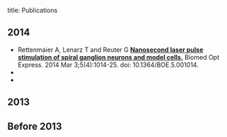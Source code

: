 title: Publications

## 2014

* Rettenmaier A, Lenarz T and Reuter G [**Nanosecond laser pulse stimulation of spiral ganglion neurons and model cells.**](http://www.ncbi.nlm.nih.gov/pubmed/24761285) Biomed Opt Express. 2014 Mar 3;5(4):1014-25. doi: 10.1364/BOE.5.001014.
* 
* 

## 2013



## Before 2013

